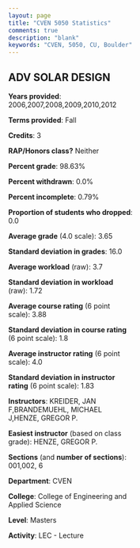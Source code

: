 ```yaml
---
layout: page
title: "CVEN 5050 Statistics"
comments: true
description: "blank"
keywords: "CVEN, 5050, CU, Boulder"
--- 
```

<head>
<script src="https://ajax.googleapis.com/ajax/libs/jquery/2.1.3/jquery.min.js"></script>
<script src="https://dl.dropboxusercontent.com/s/pc42nxpaw1ea4o9/highcharts.js?dl=0"></script>
<!-- <script src="../assets/js/highcharts.js"></script> -->
<style type="text/css">@font-face {
	font-family: "Bebas Neue";
	src: url(https://www.filehosting.org/file/details/544349/BebasNeue%20Regular.otf) format("opentype");
	}
	h1.Bebas { 
		font-family: "Bebas Neue", Verdana, Tahoma;
	}
</style>
</head>
<body>
	<div id="container" style="float: right; width: 45%; height: 88%; margin-left: 2.5%; margin-right: 2.5%;"></div>
	<script language="JavaScript">
		$(document).ready(function() {
		var chart = {type: 'column'};
		var title = {text: 'Grade Distribution'};
		var xAxis = {categories: ['A','B','C','D','F'],crosshair: true};
		var yAxis = {min: 0,title: {text: 'Percentage'}};
		var tooltip = {headerFormat: '<center><b><span style="font-size:20px">{point.key}</span></b></center>',
		               pointFormat: '<td style="padding:0"><b>{point.y:.1f}%</b></td>',
		               footerFormat: '</table>',shared: true,useHTML: true};
		var plotOptions = {column: {pointPadding: 0.0,borderWidth: 0}};  
		var credits = {enabled: false};var series= [{name: 'Percent',data: [73.04,24.35,2.61,0.0,0.0,]}];
		var json = {};
		json.chart = chart;
		json.title = title;
		json.tooltip = tooltip;
		json.xAxis = xAxis;
		json.yAxis = yAxis;  
		json.series = series;
		json.plotOptions = plotOptions;  
		json.credits = credits;
		$('#container').highcharts(json);
	});
	</script>
</body>
			   
## ADV SOLAR DESIGN

**Years provided**: 2006,2007,2008,2009,2010,2012

**Terms provided**: Fall

**Credits**: 3

**RAP/Honors class?** Neither

**Percent grade**: 98.63%

**Percent withdrawn**: 0.0%

**Percent incomplete**: 0.79%

**Proportion of students who dropped**: 0.0

**Average grade** (4.0 scale): 3.65

**Standard deviation in grades**: 16.0

**Average workload** (raw): 3.7

**Standard deviation in workload** (raw): 1.72

**Average course rating** (6 point scale): 3.88

**Standard deviation in course rating** (6 point scale): 1.8

**Average instructor rating** (6 point scale): 4.0

**Standard deviation in instructor rating** (6 point scale): 1.83

**Instructors**: KREIDER, JAN F,BRANDEMUEHL, MICHAEL J,HENZE, GREGOR P.

**Easiest instructor** (based on class grade): HENZE, GREGOR P.

**Sections** (and **number of sections**): 001,002, 6

**Department**: CVEN

**College**: College of Engineering and Applied Science

**Level**: Masters

**Activity**: LEC - Lecture